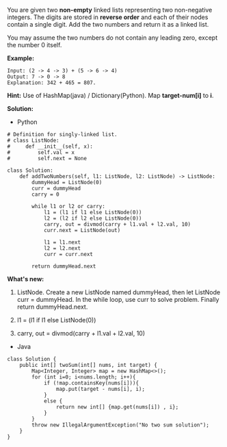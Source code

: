 You are given two **non-empty** linked lists representing two non-negative integers. The digits are stored in **reverse order** and each of their nodes contain a single digit. Add the two numbers and return it as a linked list.

You may assume the two numbers do not contain any leading zero, except the number 0 itself.

**Example:**

```
Input: (2 -> 4 -> 3) + (5 -> 6 -> 4)
Output: 7 -> 0 -> 8
Explanation: 342 + 465 = 807.
```

**Hint:** Use of HashMap(java) / Dictionary(Python). Map **target-num[i]** to **i**.

**Solution:**

* Python

```
# Definition for singly-linked list.
# class ListNode:
#     def __init__(self, x):
#         self.val = x
#         self.next = None

class Solution:
    def addTwoNumbers(self, l1: ListNode, l2: ListNode) -> ListNode:
        dummyHead = ListNode(0)
        curr = dummyHead
        carry = 0
        
        while l1 or l2 or carry:
            l1 = (l1 if l1 else ListNode(0))
            l2 = (l2 if l2 else ListNode(0))
            carry, out = divmod(carry + l1.val + l2.val, 10)
            curr.next = ListNode(out)
            
            l1 = l1.next
            l2 = l2.next
            curr = curr.next
            
        return dummyHead.next
```

**What's new:**

1. ListNode. Create a new ListNode named dummyHead, then let ListNode curr = dummyHead. In the while loop, use curr to solve problem.
Finally return dummyHead.next.

2. l1 = (l1 if l1 else ListNode(0))

3. carry, out = divmod(carry + l1.val + l2.val, 10)

* Java

```
class Solution {
    public int[] twoSum(int[] nums, int target) {
        Map<Integer, Integer> map = new HashMap<>();
        for (int i=0; i<nums.length; i++){
            if (!map.containsKey(nums[i])){
                map.put(target - nums[i], i);
            }
            else {
                return new int[] {map.get(nums[i]) , i};
            }
        }
        throw new IllegalArgumentException("No two sum solution");
    }
}
```
